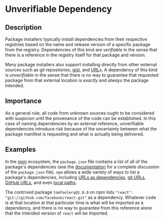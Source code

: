 # Unverifiable Dependency

## Description

Package installers typically install dependencies from their respective registries based on the name and release version of a specific package from the registry. Dependencies of this kind are _verifiable_ in the sense that there is a reference in the registry itself for that package and version.

Many package installers also support installing directly from other external sources such as git repositories, [gist](https://en.wikipedia.org/wiki/GitHub#Gist), and [URL](https://en.wikipedia.org/wiki/URL)s. A dependency of this kind is _unverifiable_ in the sense that there is no way to guarantee that requested package from that external location is _exactly_ and _always_ the package intended.

## Importance

As a general rule, all code from unknown sources ought to be considered with suspicion until the provenance of the code can be established. In this case of naming dependencies by an external reference, unverifiable dependencies introduce risk because of the uncertainty between what the package manifest is requesting and what is actually being delivered.

## Examples

In the [npm](https://www.npmjs.com/) ecosystem, the `package.json` file contains a list of all of the package's dependencies (see the [documentation](https://docs.npmjs.com/cli/v8/configuring-npm/package-json) for a complete discussion of the `package.json` file). `npm` allows a wide variety of ways to list a package's dependencies, including [URLs as dependencies](https://docs.npmjs.com/cli/v8/configuring-npm/package-json#urls-as-dependencies), [git URLs](https://docs.npmjs.com/cli/v8/configuring-npm/package-json#git-urls-as-dependencies), [GitHub URLs](https://docs.npmjs.com/cli/v8/configuring-npm/package-json#github-urls), and even [local paths](https://docs.npmjs.com/cli/v8/configuring-npm/package-json#local-paths).

The contrived package `tomfoolery@1.0.0` on npm lists `"react": "git://github.com/facebook/react.git"` as a dependency. Whatever code is at that location at that particular time is what will be imported as a dependency, and there is no way to guarantee from this reference alone that the intended version of `react` will be imported.
